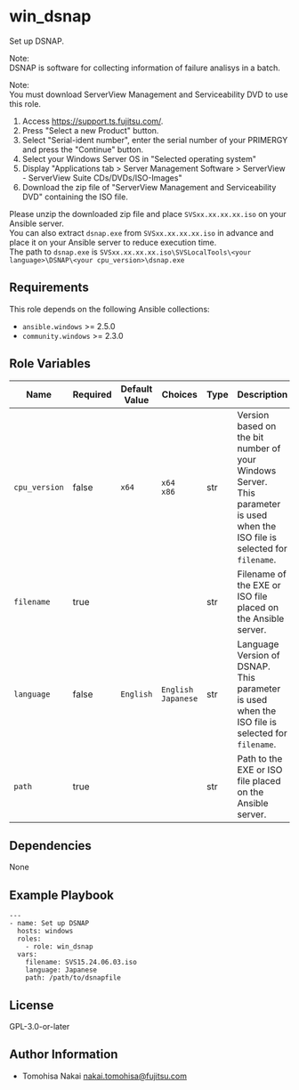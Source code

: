 win_dsnap
=========

Set up DSNAP.

Note:  
DSNAP is software for collecting information of failure analisys in a batch.

Note:  
You must download ServerView Management and Serviceability DVD to use this role.
1. Access <https://support.ts.fujitsu.com/>.
2. Press "Select a new Product" button.
3. Select "Serial-ident number", enter the serial number of your PRIMERGY and press the "Continue" button.
4. Select your Windows Server OS in "Selected operating system"
5. Display "Applications tab > Server Management Software > ServerView - ServerView Suite CDs/DVDs/ISO-Images"
6. Download the zip file of "ServerView Management and Serviceability DVD" containing the ISO file.

Please unzip the downloaded zip file and place `SVSxx.xx.xx.xx.iso` on your Ansible server.  
You can also extract `dsnap.exe` from `SVSxx.xx.xx.xx.iso` in advance and place it on your Ansible server to reduce execution time.  
The path to `dsnap.exe` is `SVSxx.xx.xx.xx.iso\SVSLocalTools\<your language>\DSNAP\<your cpu_version>\dsnap.exe` 

Requirements
------------

This role depends on the following Ansible collections:

- `ansible.windows` >= 2.5.0
- `community.windows` >= 2.3.0

Role Variables
--------------

| Name | Required | Default Value | Choices | Type | Description |
|------|----------|---------------|---------|------|-------------|
| `cpu_version` | false | `x64` | `x64` <br> `x86` | str | Version based on the bit number of your Windows Server. <br> This parameter is used when the ISO file is selected for `filename`. |
| `filename` | true | | | str | Filename of the EXE or ISO file placed on the Ansible server. |
| `language` | false | `English` | `English` <br> `Japanese` | str | Language Version of DSNAP. <br> This parameter is used when the ISO file is selected for `filename`. |
| `path` | true | | | str | Path to the EXE or ISO file placed on the Ansible server. |

Dependencies
------------

None

Example Playbook
----------------

    ---
    - name: Set up DSNAP
      hosts: windows
      roles:
        - role: win_dsnap
      vars:
        filename: SVS15.24.06.03.iso
        language: Japanese
        path: /path/to/dsnapfile

License
-------

GPL-3.0-or-later

Author Information
------------------

- Tomohisa Nakai <nakai.tomohisa@fujitsu.com>
